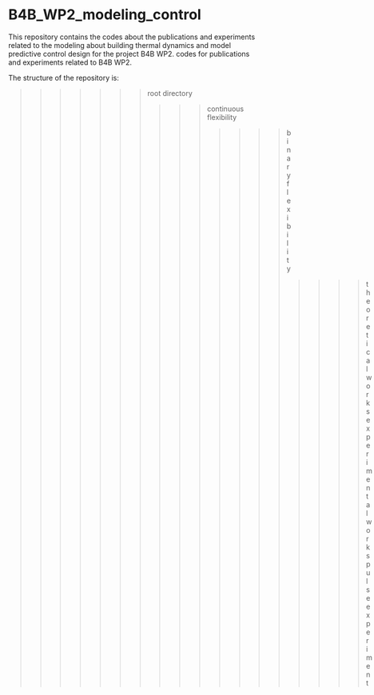 # B4B_WP2_modeling_control
This repository contains the codes about the publications and experiments related to the modeling about building thermal dynamics and model predictive control design for the project B4B WP2.
codes for publications and experiments related to B4B WP2.

The structure of the repository is:

>>>>>>> root directory
>>>>>>>
>>>>>>>>>>continuous flexibility
>>>>>>>>>>>>>>binary flexibility
>>>>>>>>>>>>>>>>>>theoretical works
>>>>>>>>>>>>>>>>>>experimental works
>>>>>>>>>>pulse experiment  
